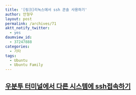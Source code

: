 ```yaml
---
title: '[링크]리눅스에서 ssh 콘솔 사용하기'
author: 안형우
layout: post
permalink: /archives/71
aktt_notify_twitter:
  - yes
daumview_id:
  - 37247888
categories:
  - 기타
tags:
  - Ubuntu
  - Ubuntu Family
---
```

<h2 class="title">
  <a href="http://towanouta.tistory.com/120">우분투 터미널에서 다른 시스템에 ssh접속하기</a>
</h2>